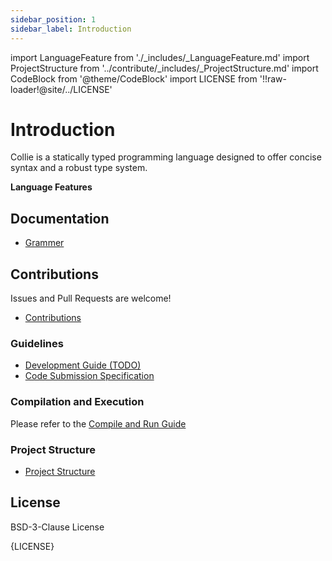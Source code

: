 ```yaml
---
sidebar_position: 1
sidebar_label: Introduction
---
```


import LanguageFeature from './_includes/_LanguageFeature.md'
import ProjectStructure from '../contribute/_includes/_ProjectStructure.md'
import CodeBlock from '@theme/CodeBlock'
import LICENSE from '!!raw-loader!@site/../LICENSE'

# Introduction

Collie is a statically typed programming language designed to offer concise syntax and a robust type system.

**Language Features**

<LanguageFeature/>

## Documentation

- [Grammer](../grammer/intro.md)

## Contributions

Issues and Pull Requests are welcome!

- [Contributions](../contribute/contribute/contribute.md)

### Guidelines

- [Development Guide (TODO)](../contribute/contribute/contribute-code/development-guide.md)
- [Code Submission Specification](../contribute/contribute/code-commit-specification.md)

### Compilation and Execution

Please refer to the [Compile and Run Guide](../contribute/contribute/contribute-code/compile-and-run.md)

### Project Structure

- [Project Structure](../contribute/project-structure.md)

<ProjectStructure/>

## License

BSD-3-Clause License

<CodeBlock language="plaintext">{LICENSE}</CodeBlock>
